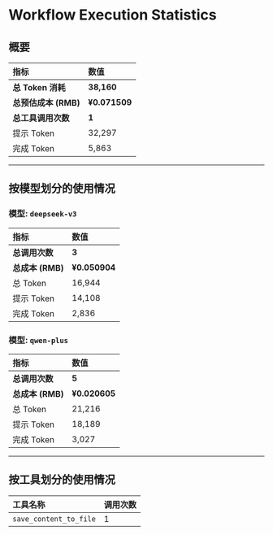 # Workflow Execution Statistics

## 概要

| 指标 | 数值 |
| :--- | :--- |
| **总 Token 消耗** | **38,160** |
| **总预估成本 (RMB)** | **¥0.071509** |
| **总工具调用次数** | **1** |
| 提示 Token | 32,297 |
| 完成 Token | 5,863 |

---

## 按模型划分的使用情况


### 模型: `deepseek-v3`

| 指标 | 数值 |
| :--- | :--- |
| **总调用次数** | **3** |
| **总成本 (RMB)** | **¥0.050904** |
| 总 Token | 16,944 |
| 提示 Token | 14,108 |
| 完成 Token | 2,836 |

### 模型: `qwen-plus`

| 指标 | 数值 |
| :--- | :--- |
| **总调用次数** | **5** |
| **总成本 (RMB)** | **¥0.020605** |
| 总 Token | 21,216 |
| 提示 Token | 18,189 |
| 完成 Token | 3,027 |

---

## 按工具划分的使用情况

| 工具名称 | 调用次数 |
| :--- | :--- |
| `save_content_to_file` | 1 |
